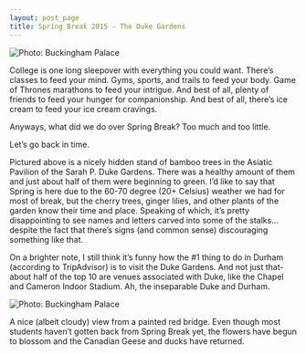```yaml
---
layout: post_page
title: Spring Break 2015 - The Duke Gardens 
---
```


<img alt="Photo: Buckingham Palace" src="http://nmlin.org/Images/2015.03.13/betterbamboo.jpg" style="max-width:630px;">

College is one long sleepover with everything you could want. There’s classes to feed your mind. Gyms, sports, and trails to feed your body. Game of Thrones marathons to feed your intrigue. And best of all, plenty of friends to feed your hunger for companionship. And best of all, there’s ice cream to feed your ice cream cravings. 

Anyways, what did we do over Spring Break? Too much and too little. 

Let’s go back in time.

Pictured above is a nicely hidden stand of bamboo trees in the Asiatic Pavilion of the Sarah P. Duke Gardens. There was a healthy amount of them and just about half of them were beginning to green. I’d like to say that Spring is here due to the 60-70 degree (20+ Celsius) weather we had for most of break, but the cherry trees, ginger lilies, and other plants of the garden know their time and place. Speaking of which, it’s pretty disappointing to see names and letters carved into some of the stalks… despite the fact that there’s signs (and common sense) discouraging something like that. 

On a brighter note, I still think it’s funny how the #1 thing to do in Durham (according to TripAdvisor) is to visit the Duke Gardens. And not just that- about half of the top 10 are venues associated with Duke, like the Chapel and Cameron Indoor Stadium. Ah, the inseparable Duke and Durham. 

<img alt="Photo: Buckingham Palace" src="http://nmlin.org/Images/2015.03.13/redbridge.jpg" style="max-width:630px;">

A nice (albeit cloudy) view from a painted red bridge. Even though most students haven’t gotten back from Spring Break yet, the flowers have begun to blossom and the Canadian Geese and ducks have returned. 



